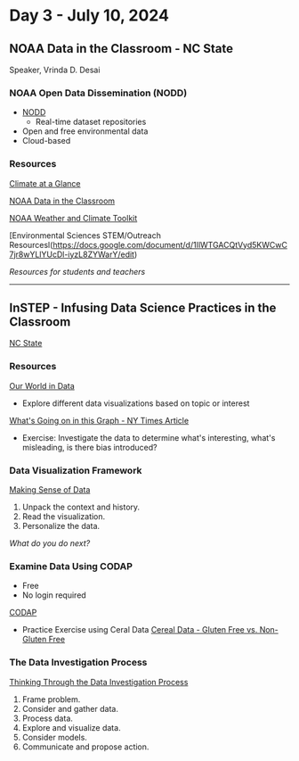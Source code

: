 # Day 3 - July 10, 2024

## NOAA Data in the Classroom - NC State
Speaker, Vrinda D. Desai

### NOAA Open Data Dissemination (NODD)
- [NODD](https://www.noaa.gov/nodd/datasets)
    - Real-time dataset repositories
- Open and free environmental data
- Cloud-based

### Resources

[Climate at a Glance](https://www.ncei.noaa.gov/access/monitoring/climate-at-a-glance/)

[NOAA Data in the Classroom](https://dataintheclassroom.noaa.gov)

[NOAA Weather and Climate Toolkit](https://www.ncdc.noaa.gov/wct/)

[Environmental Sciences STEM/Outreach Resourcesl(https://docs.google.com/document/d/1IlWTGACQtVyd5KWCwC7jr8wYLlYUcDl-iyzL8ZYWarY/edit)

*Resources for students and teachers*

--------------------------------------------------------

## InSTEP - Infusing Data Science Practices in the Classroom

[NC State](fi.ncsu.edu)

### Resources

[Our World in Data](https://ourworldindata.org/)

- Explore different data visualizations based on topic or interest

[What's Going on in this Graph - NY Times Article](https://www.nytimes.com/2024/05/02/learning/whats-going-on-in-this-graph-may-8-2024.html)

- Exercise: Investigate the data to determine what's interesting, what's misleading, is there bias introduced?

### Data Visualization Framework

[Making Sense of Data](https://cdn.instepwithdata.org/DiscoursePDFs/DiscoursePrompts_MakingSenseofDataVisualizations.pdf)

1. Unpack the context and history.
2. Read the visualization.
3. Personalize the data.

*What do you do next?*

### Examine Data Using CODAP

- Free
- No login required

[CODAP](https://codap.concord.org)

- Practice Exercise using Ceral Data
[Cereal Data - Gluten Free vs. Non-Gluten Free](https://codap.concord.org/app/static/dg/en/cert/index.html#shared=https%3A%2F%2Fcfm-shared.concord.org%2FoZvJOu3KvMD8iaSbCsH2%2Ffile.json)

### The Data Investigation Process

[Thinking Through the Data Investigation Process](https://cdn.instepwithdata.org/ThinkingDataInvestigationProcess.pdf)

1. Frame problem.
2. Consider and gather data.
3. Process data.
4. Explore and visualize data.
5. Consider models.
6. Communicate and propose action.


















